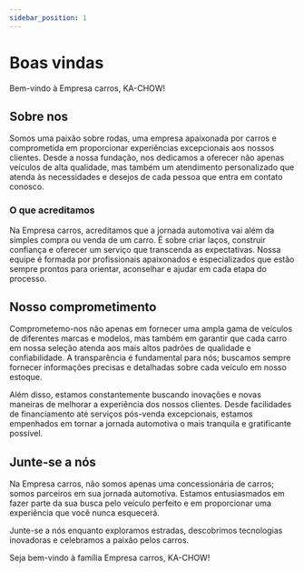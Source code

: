 ```yaml
---
sidebar_position: 1
---
```


# Boas vindas

Bem-vindo à Empresa carros, KA-CHOW!

## Sobre nos

Somos uma paixão sobre rodas, uma empresa apaixonada por carros e comprometida em proporcionar experiências excepcionais aos nossos clientes. Desde a nossa fundação, nos dedicamos a oferecer não apenas veículos de alta qualidade, mas também um atendimento personalizado que atenda às necessidades e desejos de cada pessoa que entra em contato conosco.

### O que acreditamos

Na Empresa carros, acreditamos que a jornada automotiva vai além da simples compra ou venda de um carro. É sobre criar laços, construir confiança e oferecer um serviço que transcenda as expectativas. Nossa equipe é formada por profissionais apaixonados e especializados que estão sempre prontos para orientar, aconselhar e ajudar em cada etapa do processo.

## Nosso comprometimento

Comprometemo-nos não apenas em fornecer uma ampla gama de veículos de diferentes marcas e modelos, mas também em garantir que cada carro em nossa seleção atenda aos mais altos padrões de qualidade e confiabilidade. A transparência é fundamental para nós; buscamos sempre fornecer informações precisas e detalhadas sobre cada veículo em nosso estoque.

Além disso, estamos constantemente buscando inovações e novas maneiras de melhorar a experiência dos nossos clientes. Desde facilidades de financiamento até serviços pós-venda excepcionais, estamos empenhados em tornar a jornada automotiva o mais tranquila e gratificante possível.

## Junte-se a nós

Na Empresa carros, não somos apenas uma concessionária de carros; somos parceiros em sua jornada automotiva. Estamos entusiasmados em fazer parte da sua busca pelo veículo perfeito e em proporcionar uma experiência que você nunca esquecerá.

Junte-se a nós enquanto exploramos estradas, descobrimos tecnologias inovadoras e celebramos a paixão pelos carros.

Seja bem-vindo à família Empresa carros,  KA-CHOW!
